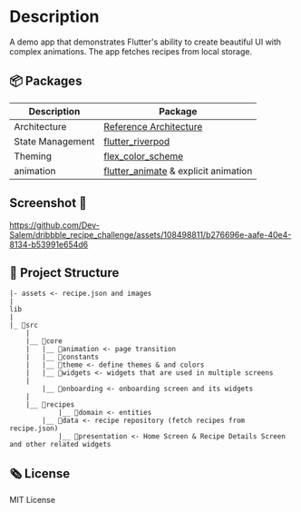 # Description
A demo app that demonstrates Flutter's ability to create beautiful UI with complex animations.
The app fetches recipes from local storage.

## 📦 Packages 
| Description    |   Package |
| ---------| -------|
| Architecture | [Reference Architecture](https://codewithandrea.com/articles/flutter-app-architecture-riverpod-introduction/)|
| State Management | [flutter_riverpod](https://pub.dev/packages/flutter_riverpod)
| Theming | [flex_color_scheme](https://pub.dev/packages/flex_color_scheme) |
| animation | [flutter_animate](https://pub.dev/packages/flutter_animate) & explicit animation |

## Screenshot 📸


https://github.com/Dev-Salem/dribbble_recipe_challenge/assets/108498811/b276696e-aafe-40e4-8134-b53991e654d6


 
## 🩻 Project Structure  

```
|- assets <- recipe.json and images
|
lib
|
|_ 📁src
	|
	|__ 📁core
	|	|__ 📁animation <- page transition
	|	|__ 📁constants
	|	|__ 📁theme <- define themes & and colors
	|	|__ 📁widgets <- widgets that are used in multiple screens
	|
    	|__ 📁onboarding <- onboarding screen and its widgets
	|
	|__ 📁recipes 
        	|__ 📁domain <- entities
		|__ 📁data <- recipe repository (fetch recipes from recipe.json)
        	|__ 📁presentation <- Home Screen & Recipe Details Screen and other related widgets
```


## 🗞️ License
MIT License

